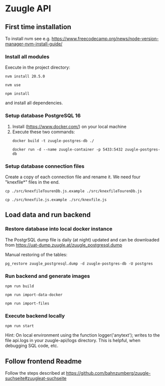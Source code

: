 # Zuugle API

## First time installation
To install nvm see e.g. https://www.freecodecamp.org/news/node-version-manager-nvm-install-guide/

### Install all modules
Execute in the project directory:

    nvm install 20.5.0
    
    nvm use

    npm install

and install all dependencies.

### Setup database PostgreSQL 16
1. Install (https://www.docker.com/) on your local machine
2. Execute these two commands: 
    ```
    docker build -t zuugle-postgres-db ./

    docker run -d --name zuugle-container -p 5433:5432 zuugle-postgres-db 
    ```
### Setup database connection files
Create a copy of each connection file and rename it. We need four "knexfile*" files in the end. 

    cp ./src/knexfileTourenDb.js.example ./src/knexfileTourenDb.js

    cp ./src/knexfile.js.example ./src/knexfile.js


## Load data and run backend
### Restore database into local docker instance

The PostgrSQL dump file is daily (at night) updated and can be downloaded from https://uat-dump.zuugle.at/zuugle_postgresql.dump

Manual restoring of the tables:

    pg_restore zuugle_postgresql.dump -d zuugle-postgres-db -U postgres

### Run backend and generate images

    npm run build
    
    npm run import-data-docker

    npm run import-files

### Execute backend locally
    npm run start

Hint: On local environment using the function logger('anytext'); writes to the file api.logs in your zuugle-api/logs directory. This is helpful, when debugging SQL code, etc.

## Follow frontend Readme 
Follow the steps described at https://github.com/bahnzumberg/zuugle-suchseite#zuugleat-suchseite
